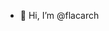 - 👋 Hi, I’m @flacarch

<!---

- 👀 I’m interested in ...
- 🌱 I’m currently learning ...
- 💞️ I’m looking to collaborate on ...
- 📫 How to reach me ...

flacarch/flacarch is a ✨ special ✨ repository because its `README.md` (this file) appears on your GitHub profile.
You can click the Preview link to take a look at your changes.
--->
